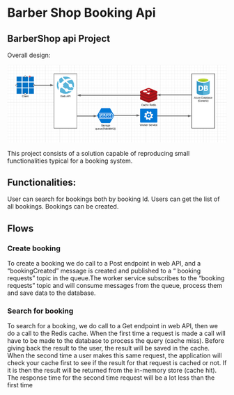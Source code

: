 # Barber Shop Booking Api #

## BarberShop api Project
Overall design:

![title](Images/design.png)
 
This project consists of a solution capable of reproducing small functionalities typical for a booking system.


## Functionalities: 
User can search for bookings both by booking Id.
Users can get the list of all bookings.
Bookings can be created.

## Flows
### Create booking
To create a booking we do call to a Post endpoint in web API, and a “bookingCreated” message is created and published to a “ booking requests” topic in the queue.The worker service subscribes to the “booking requests” topic and will consume messages from the queue, process them and save data to the database.

### Search for booking
To search for a booking, we do call to a Get endpoint in web API,  then we do a call to the Redis cache. When the first time a request is made a call will have to be made to the database to process the query (cache miss). Before giving back the result to the user, the result will be saved in the cache. 
When the second time a user makes this same request, the application will check your cache first to see if the result for that request is cached or not. If it is then the result will be returned from the in-memory store (cache hit). The response time for the second time request will be a lot less than the first time
